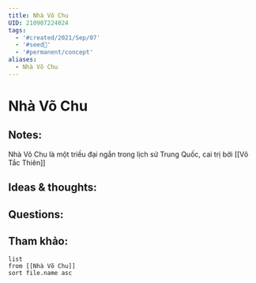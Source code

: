 ```yaml
---
title: Nhà Võ Chu
UID: 210907224024
tags:
  - '#created/2021/Sep/07'
  - '#seed🥜'
  - '#permanent/concept'
aliases:
  - Nhà Võ Chu
---
```

# Nhà Võ Chu

## Notes:
Nhà Võ Chu là một triều đại ngắn trong lịch sử Trung Quốc, cai trị bởi [[Võ Tắc Thiên]]

## Ideas & thoughts:

## Questions:


## Tham khảo:
```dataview
list
from [[Nhà Võ Chu]]
sort file.name asc
```